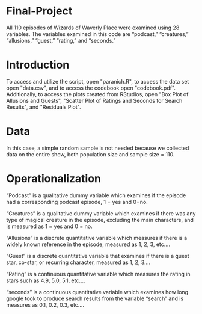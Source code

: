 # Final-Project
All 110 episodes of Wizards of Waverly Place were examined using 28 variables. The variables examined in this code are “podcast,” “creatures,” “allusions,” “guest,” “rating,” and “seconds.”

# Introduction
To access and utilize the script, open "paranich.R", to access the data set open "data.csv", and to access the codebook open "codebook.pdf". Additionally, to access the plots created from RStudios, open "Box Plot of Allusions and Guests", "Scatter Plot of Ratings and Seconds for Search Results", and "Residuals Plot".

# Data
In this case, a simple random sample is not needed because we collected data on the entire show, both population size and sample size = 110.

# Operationalization 
“Podcast” is a qualitative dummy variable which examines if the episode had a corresponding podcast episode, 1 = yes and 0=no.

“Creatures” is a qualitative dummy variable which examines if there was any type of magical creature in the episode, excluding the main characters, and is measured as 1 = yes and 0 = no.

“Allusions” is a discrete quantitative variable which measures if there is a widely known reference in the episode, measured as 1, 2, 3, etc….

“Guest” is a discrete quantitative variable that examines if there is a guest star, co-star, or recurring character, measured as 1, 2, 3….

“Rating” is a continuous quantitative variable which measures the rating in stars such as 4.9, 5.0, 5.1, etc….

“seconds” is a continuous quantitative variable which examines how long google took to produce search results from the variable “search” and is measures as 0.1, 0.2, 0.3, etc…. 
